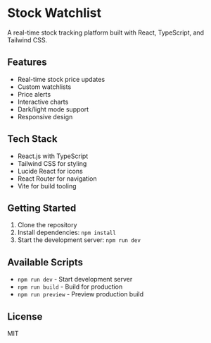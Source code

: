 # Stock Watchlist

A real-time stock tracking platform built with React, TypeScript, and Tailwind CSS.

## Features

- Real-time stock price updates
- Custom watchlists
- Price alerts
- Interactive charts
- Dark/light mode support
- Responsive design

## Tech Stack

- React.js with TypeScript
- Tailwind CSS for styling
- Lucide React for icons
- React Router for navigation
- Vite for build tooling

## Getting Started

1. Clone the repository
2. Install dependencies: `npm install`
3. Start the development server: `npm run dev`

## Available Scripts

- `npm run dev` - Start development server
- `npm run build` - Build for production
- `npm run preview` - Preview production build

## License

MIT